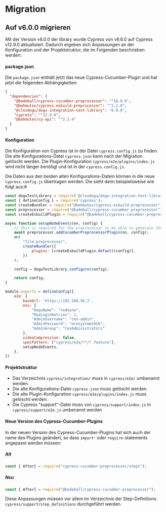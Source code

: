 # Migration

## Auf v6.0.0 migrieren

Mit der Version v6.0.0 der library wurde Cypress von v8.6.0 auf Cypress v12.9.0 aktualisiert.
Dadurch ergeben sich Anpassungen an der Konfiguration und der Projektstruktur, die im Folgenden beschrieben werden:

#### package.json
Die `package.json` enthält jetzt das neue Cypress-Cucumber-Plugin und hat jetzt die folgenden Abhängigkeiten:
```json
{
  "dependencies": {
    "@badeball/cypress-cucumber-preprocessor": "^16.0.0",
    "@bahmutov/cypress-esbuild-preprocessor": "^2.2.0",
    "@cloudogu/dogu-integration-test-library": "6.0.0",
    "cypress": "^12.9.0",
    "@bahmutov/cy-api": "^2.2.4"
  }
}
```

#### Konfiguration
Die Konfiguration von Cypress ist in der Datei `cypress.config.js` zu finden.
Die alte Konfigurations-Datei `cypress.json` kann nach der Migration gelöscht werden.
Die Plugin-Konfiguration `cypress/e2e/plugins/index.js` wird nicht länger benötigt und ist in der `cypress.config.js`.

Die Daten aus den beiden alten Konfigurations-Datein können in die neue `cypress.config.js` übertragen werden.
Die sieht dann beispielsweise wie folgt aus:#

```javascript
const doguTestLibrary = require('@cloudogu/dogu-integration-test-library');
const { defineConfig } = require('cypress');
const createBundler = require("@bahmutov/cypress-esbuild-preprocessor");
const preprocessor = require("@badeball/cypress-cucumber-preprocessor");
const createEsbuildPlugin = require("@badeball/cypress-cucumber-preprocessor/esbuild");

async function setupNodeEvents(on, config) {
    // This is required for the preprocessor to be able to generate JSON reports after each run, and more,
    await preprocessor.addCucumberPreprocessorPlugin(on, config);
    on(
        "file:preprocessor",
        createBundler({
            plugins: [createEsbuildPlugin.default(config)],
        })
    );

    config = doguTestLibrary.configure(config);

    return config;
}

module.exports = defineConfig({
    e2e: {
        baseUrl: 'https://192.168.56.2',
        env: {
            "DoguName": "redmine",
            "MaxLoginRetries": 3,
            "AdminUsername": "ces-admin",
            "AdminPassword": "ecosystem2016",
            "AdminGroup": "CesAdministrators"
        },
        videoCompression: false,
        specPattern: ["cypress/e2e/**/*.feature"],
        setupNodeEvents,
    },
})
```


#### Projektstruktur
 * Das Verzeichnis `cypress/integration/` muss in `cypress/e2e/` umbenannt werden.
 * Die alte Konfigurations-Datei `cypress.json` muss gelöscht werden.
 * Die alte Plugin-Konfiguration `cypress/e2e/plugins/index.js` muss gelöscht werden.
 * Die Cypress "support"-Datei muss von `cypress/support/index.js` in `cypress/support/e2e.js` umbenannt werden


#### Neue Version des Cypress-Cucumber-Plugins
In der neuen Version des Cypress-Cucumber-Plugins hat sich auch der name des Plugins geändert, so dass `import`- oder `require`-statements angepasst werden müssen:

##### Alt
```javascript
const { After} = require("cypress-cucumber-preprocessor/steps");
```

##### Neu
```javascript
const { After} = require("@badeball/cypress-cucumber-preprocessor");
```

Diese Anpassungen müssen vor allem im Verzeichnis der Step-Definitions `cypress/support/step_definitions` durchgeführt werden.